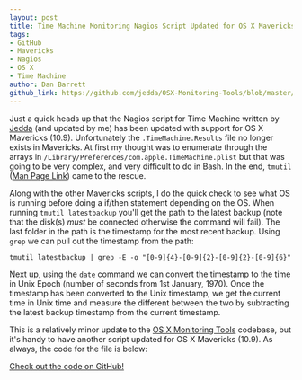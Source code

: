 ```yaml
---
layout: post
title: Time Machine Monitoring Nagios Script Updated for OS X Mavericks
tags:
- GitHub
- Mavericks
- Nagios
- OS X
- Time Machine
author: Dan Barrett
github_link: https://github.com/jedda/OSX-Monitoring-Tools/blob/master/check_time_machine_currency.sh
---
```


Just a quick heads up that the Nagios script for Time Machine written by [Jedda](http://jedda.me) (and updated by me) has been updated with support for OS X Mavericks (10.9).  Unfortunately the `.TimeMachine.Results` file no longer exists in Mavericks.  At first my thought was to enumerate through the arrays in `/Library/Preferences/com.apple.TimeMachine.plist` but that was going to be very complex, and very difficult to do in Bash.  In the end, `tmutil` ([Man Page Link](https://developer.apple.com/library/mac/documentation/Darwin/Reference/Manpages/man8/tmutil.8.html)) came to the rescue.

Along with the other Mavericks scripts, I do the quick check to see what OS is running before doing a if/then statement depending on the OS.  When running `tmutil latestbackup` you'll get the path to the latest backup (note that the disk(s) *must* be connected otherwise the command will fail).  The last folder in the path is the timestamp for the most recent backup.  Using `grep` we can pull out the timestamp from the path:

```
tmutil latestbackup | grep -E -o "[0-9]{4}-[0-9]{2}-[0-9]{2}-[0-9]{6}"
```

Next up, using the `date` command we can convert the timestamp to the time in Unix Epoch (number of seconds from 1st January, 1970).  Once the timestamp has been converted to the Unix timestamp, we get the current time in Unix time and measure the different between the two by subtracting the latest backup timestamp from the current timestamp.

This is a relatively minor update to the [OS X Monitoring Tools](https://github.com/jedda/OSX-Monitoring-Tools) codebase, but it's handy to have another script updated for OS X Mavericks (10.9).  As always, the code for the file is below:

[Check out the code on GitHub!](https://github.com/jedda/OSX-Monitoring-Tools/blob/master/check_time_machine_currency.sh)